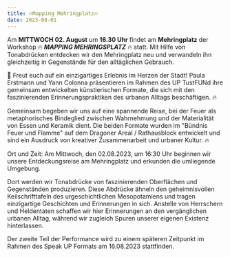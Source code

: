 ```yaml
---
title: 🔥Mapping Mehringplatz🔥
date: 2023-08-01
---
```


Am **MITTWOCH 02. August** um **16.30 Uhr** findet am **Mehringplatz** der Workshop 🔥 ***MAPPING MEHRINGSPLATZ*** 🔥 statt.  Mit Hilfe von Tonabdrücken entdecken wir den Mehringplatz neu und verwandeln ihn gleichzeitig in Gegenstände für den alltäglichen Gebrauch.

🌟 Freut euch auf ein einzigartiges Erlebnis im Herzen der Stadt! Paula Erstmann und Yann Colonna präsentieren im Rahmen des UP TustFUNd ihre gemeinsam entwickelten künstlerischen Formate, die sich mit den faszinierenden Erinnerungspraktiken des urbanen Alltags beschäftigen. 🔥

Gemeinsam begeben wir uns auf eine spannende Reise, bei der Feuer als metaphorisches Bindeglied zwischen Wahrnehmung und der Materialität von Essen und Keramik dient. Die beiden Formate wurden im "Bündnis Feuer und Flamme" auf dem Dragoner Areal / Rathausblock entwickelt und sind ein Ausdruck von kreativer Zusammenarbeit und urbaner Kultur. 🔥

Ort und Zeit: Am Mittwoch, den 02.08.2023, um 16:30 Uhr beginnen wir unsere Entdeckungsreise am Mehringplatz und erkunden die umliegende Umgebung. 

Dort werden wir Tonabdrücke von faszinierenden Oberflächen und Gegenständen produzieren. Diese Abdrücke ähneln den geheimnisvollen Keilschrifttafeln des urgeschichtlichen Mesopotamiens und tragen einzigartige Geschichten und Erinnerungen in sich. Anstelle von Herrschern und Heldentaten schaffen wir hier Erinnerungen an den vergänglichen urbanen Alltag, während wir zugleich Spuren unserer eigenen Existenz hinterlassen. 

Der zweite Teil der Performance wird zu einem späteren Zeitpunkt im Rahmen des Speak UP Formats am 16.08.2023 stattfinden.
